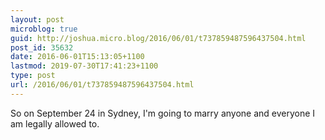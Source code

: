 ```yaml
---
layout: post
microblog: true
guid: http://joshua.micro.blog/2016/06/01/t737859487596437504.html
post_id: 35632
date: 2016-06-01T15:13:05+1100
lastmod: 2019-07-30T17:41:23+1100
type: post
url: /2016/06/01/t737859487596437504.html
---
```

So on September 24 in Sydney, I'm going to marry anyone and everyone I am legally allowed to.
